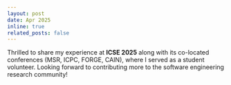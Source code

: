 ```yaml
---
layout: post
date: Apr 2025
inline: true
related_posts: false
---
```


Thrilled to share my experience at <b>ICSE 2025</b> along with its co-located conferences (MSR, ICPC, FORGE, CAIN), where I served as a student volunteer. Looking forward to contributing more to the software engineering research community!